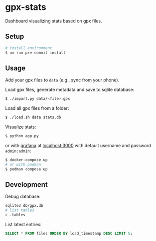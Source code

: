 gpx-stats
=========

Dashboard visualizing stats based on gpx files.


## Setup

```bash
# install environment
$ uv run pre-commit install
```


## Usage

Add your gpx files to `data` (e.g., sync from your phone).

Load gpx files, generate metadata and save to sqlite database:
```bash
$ ./import.py data/<file>.gpx
```

Load all gpx files from a folder:
```bash
$ ./load.sh data stats.db
```

Visualize [stats](http://localhost:8050):
```bash
$ python app.py
```
or with [grafana](https://grafana.com/docs/grafana/latest/)
at [localhost:3000](http://localhost:3000)
with default username and password `admin:admin`:
```bash
$ docker-compose up
# or with podman
$ podman compose up
```


## Development

Debug database:
```bash
sqlite3 db/gpx.db
# list tables
> .tables
```

List latest entries:
```sql
SELECT * FROM files ORDER BY load_timestamp DESC LIMIT 5;
```
